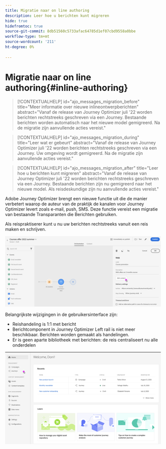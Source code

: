 ```yaml
---
title: Migratie naar on line authoring
description: Leer hoe u berichten kunt migreren
hide: true
hidefromtoc: true
source-git-commit: 8db51560c5733afac64785d1ef07cbd9558a0bbe
workflow-type: tm+mt
source-wordcount: '211'
ht-degree: 0%

---
```



# Migratie naar on line authoring{#inline-authoring}


>[!CONTEXTUALHELP]
>id="ajo_messages_migration_before"
>title="Meer informatie over nieuwe inlineontwerpberichten"
>abstract="Vanaf de release van Journey Optimizer juli &#39;22 worden berichten rechtstreeks geschreven via een Journey. Bestaande berichten worden automatisch naar het nieuwe model gemigreerd. Na de migratie zijn aanvullende acties vereist."

>[!CONTEXTUALHELP]
>id="ajo_messages_migration_during"
>title="Leer wat er gebeurt"
>abstract="Vanaf de release van Journey Optimizer juli &#39;22 worden berichten rechtstreeks geschreven via een Journey. Uw omgeving wordt gemigreerd. Na de migratie zijn aanvullende acties vereist."


>[!CONTEXTUALHELP]
>id="ajo_messages_migration_after"
>title="Leer hoe u berichten kunt migreren"
>abstract="Vanaf de release van Journey Optimizer juli &#39;22 worden berichten rechtstreeks geschreven via een Journey. Bestaande berichten zijn nu gemigreerd naar het nieuwe model. Als reisdeskundige zijn nu aanvullende acties vereist."


Adobe Journey Optimizer brengt een nieuwe functie uit die de manier verbetert waarop de auteur van de praktijk de kanalen voor Journey Optimizer levert zoals e-mail, push, SMS. Deze functie vereist een migratie van bestaande Transparanten die Berichten gebruiken.

Als reispraktiserer kunt u nu uw berichten rechtstreeks vanuit een reis maken en schrijven.

![](assets/inline-message.png)

Belangrijkste wijzigingen in de gebruikersinterface zijn:

* Reishandeling is 1:1 met bericht
* Berichtcomponent in Journey Optimizer Left rail is niet meer beschikbaar. Berichten worden gemaakt als handelingen.
* Er is geen aparte bibliotheek met berichten: de reis centraliseert nu alle onderdelen

![](assets/updated-left-rail.png)
